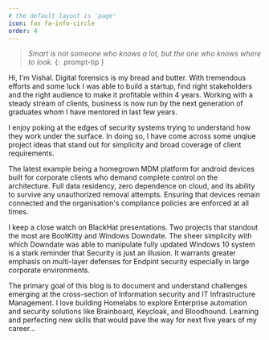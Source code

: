```yaml
---
# the default layout is 'page'
icon: fas fa-info-circle
order: 4
---
```


> _Smart is not someone who knows a lot, but the one who knows where to look._
{: .prompt-tip }

Hi, I'm Vishal. Digital forensics is my bread and butter. With tremendous efforts and some luck I was able to build a startup, find right stakeholders and the right audience to make it profitable within 4 years. Working with a steady stream of clients, business is now run by the next generation of graduates whom I have mentored in last few years.

I enjoy poking at the edges of security systems trying to understand how they work under the surface. In doing so, I have come across some unqiue project ideas that stand out for simplicity and broad coverage of client requirements. 

The latest example being a homegrown MDM platform for android devices built for corporate clients who demand complete control on the architecture. Full data residency, zero dependence on cloud, and its ability to survive any unauthorized removal attempts. Ensuring that devices remain connected and the organisation's compliance policies are enforced at all times.

I keep a close watch on BlackHat presentations. Two projects that standout the most are BootKitty and Windows Downdate.
The sheer simplicity with which Downdate was able to manipulate fully updated Windows 10 system is a stark reminder that Security is just an illusion. It warrants greater emphasis on multi-layer defenses for Endpint security especially in large corporate environments.

The primary goal of this blog is to document and understand challenges emerging at the cross-section of Information security and IT Infrastructure Management. I love building Homelabs to explore Enterprise automation and security solutions like Brainboard, Keycloak, and Bloodhound. Learning and perfecting new skills that would pave the way for next five years of my career...
































